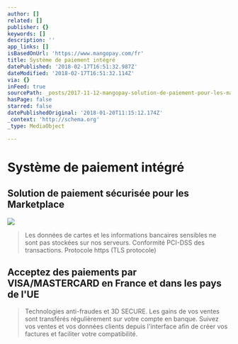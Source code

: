 ```yaml
---
author: []
related: []
publisher: {}
keywords: []
description: ''
app_links: []
isBasedOnUrl: 'https://www.mangopay.com/fr'
title: Système de paiement intégré
datePublished: '2018-02-17T16:51:32.987Z'
dateModified: '2018-02-17T16:51:32.114Z'
via: {}
inFeed: true
sourcePath: _posts/2017-11-12-mangopay-solution-de-paiement-pour-les-marketplaces-acce.md
hasPage: false
starred: false
datePublishedOriginal: '2018-01-20T11:15:12.174Z'
_context: 'http://schema.org'
_type: MediaObject

---
```

# Système de paiement intégré

## Solution de paiement sécurisée pour les Marketplace
![](https://the-grid-user-content.s3-us-west-2.amazonaws.com/5fc19573-d724-41ba-9f0a-bb64619c5a24.png)

> Les données de cartes et les informations bancaires sensibles ne sont pas stockées sur nos serveurs. Conformité PCI-DSS des transactions. Protocole https (TLS protocole)

## Acceptez des paiements par VISA/MASTERCARD en France et dans les pays de l'UE

> Technologies anti-fraudes et 3D SECURE. Les gains de vos ventes sont transférés régulièrement sur votre compte en banque. Suivez vos ventes et vos données clients depuis l'interface afin de créer vos factures et faciliter votre compatibilité.